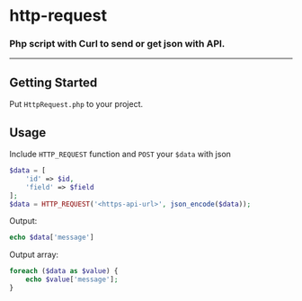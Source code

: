 # http-request
### Php script with Curl to send or get json with API.

---

## Getting Started

Put `HttpRequest.php` to your project.

## Usage

Include `HTTP_REQUEST` function and `POST` your `$data` with json

```php
$data = [
    'id' => $id,
    'field' => $field
];
$data = HTTP_REQUEST('<https-api-url>', json_encode($data));
```

Output:

```php
echo $data['message']
```

Output array:

```php
foreach ($data as $value) {
    echo $value['message'];
}
```
